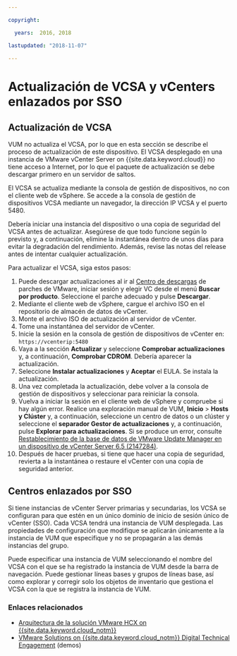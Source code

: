 ```yaml
---

copyright:

  years:  2016, 2018

lastupdated: "2018-11-07"

---
```


# Actualización de VCSA y vCenters enlazados por SSO

## Actualización de VCSA

VUM no actualiza el VCSA, por lo que en esta sección se describe el proceso de actualización de este dispositivo. El VCSA desplegado en una instancia de VMware vCenter Server on {{site.data.keyword.cloud}} no tiene acceso a Internet, por lo que el paquete de actualización se debe descargar primero en un servidor de saltos.

El VCSA se actualiza mediante la consola de gestión de dispositivos, no con el cliente web de vSphere. Se accede a la consola de gestión de dispositivos VCSA mediante un navegador, la dirección IP VCSA y el puerto 5480.

Debería iniciar una instancia del dispositivo o una copia de seguridad del VCSA antes de actualizar. Asegúrese de que todo funcione según lo previsto y, a continuación, elimine la instantánea dentro de unos días para evitar la degradación del rendimiento. Además, revise las notas del release antes de intentar cualquier actualización.

Para actualizar el VCSA, siga estos pasos:
1. Puede descargar actualizaciones al ir al [Centro de descargas](https://my.vmware.com/group/vmware/patch#search) de parches de VMware, iniciar sesión y elegir VC desde el menú **Buscar por producto**. Seleccione el parche adecuado y pulse **Descargar**.
2. Mediante el cliente web de vSphere, cargue el archivo ISO en el repositorio de almacén de datos de vCenter.
3. Monte el archivo ISO de actualización al servidor de vCenter.
4. Tome una instantánea del servidor de vCenter.
5. Inicie la sesión en la consola de gestión de dispositivos de vCenter en: `https://vcenterip:5480`
6. Vaya a la sección **Actualizar** y seleccione **Comprobar actualizaciones** y, a continuación, **Comprobar CDROM**. Debería aparecer la actualización.
7. Seleccione **Instalar actualizaciones** y **Aceptar** el EULA. Se instala la actualización.
8. Una vez completada la actualización, debe volver a la consola de gestión de dispositivos y seleccionar para reiniciar la consola.
9. Vuelva a iniciar la sesión en el cliente web de vSphere y compruebe si hay algún error. Realice una exploración manual de VUM, **Inicio** > **Hosts y Clúster** y, a continuación, seleccione un centro de datos o un clúster y seleccione el **separador Gestor de actualizaciones** y, a continuación, pulse **Explorar para actualizaciones**. Si se produce un error, consulte [Restablecimiento de la base de datos de VMware Update Manager en un dispositivo de vCenter Server 6.5 (2147284)](https://kb.vmware.com/s/article/2147284).
10. Después de hacer pruebas, si tiene que hacer una copia de seguridad, revierta a la instantánea o restaure el vCenter con una copia de seguridad anterior.

## Centros enlazados por SSO

Si tiene instancias de vCenter Server primarias y secundarias, los VCSA se configuran para que estén en un único dominio de inicio de sesión único de vCenter (SSO). Cada VCSA tendrá una instancia de VUM desplegada. Las propiedades de configuración que modifique se aplicarán únicamente a la instancia de VUM que especifique y no se propagarán a las demás instancias del grupo.

Puede especificar una instancia de VUM seleccionando el nombre del VCSA con el que se ha registrado la instancia de VUM desde la barra de navegación. Puede gestionar líneas bases y grupos de líneas base, así como explorar y corregir solo los objetos de inventario que gestiona el VCSA con la que se registra la instancia de VUM.

### Enlaces relacionados

* [Arquitectura de la solución VMware HCX on {{site.data.keyword.cloud_notm}}](https://www.ibm.com/cloud/garage/files/HCX_Architecture_Design.pdf)
* [VMware Solutions on {{site.data.keyword.cloud_notm}} Digital Technical Engagement](https://ibm-dte.mybluemix.net/ibm-vmware) (demos)

